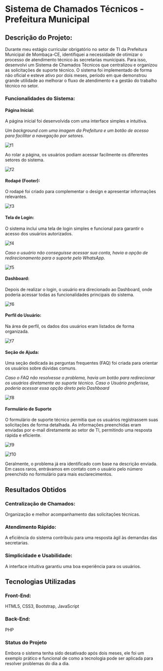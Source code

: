 # Sistema de Chamados Técnicos - Prefeitura Municipal

## Descrição do Projeto:
Durante meu estágio curricular obrigatório no setor de TI da Prefeitura Municipal de Mombaça-CE, identifiquei a necessidade de otimizar o processo de atendimento técnico às secretarias municipais. Para isso, desenvolvi um Sistema de Chamados Técnicos que centralizou e organizou as solicitações de suporte técnico. O sistema foi implementado de forma não oficial e esteve ativo por dois meses, período em que demonstrou grande utilidade ao melhorar o fluxo de atendimento e a gestão do trabalho técnico no setor.

### Funcionalidades do Sistema: 

#### Página Inicial: 

A página inicial foi desenvolvida com uma interface simples e intuitiva. 

_Um background com uma imagem da Prefeitura e um botão de acesso para facilitar a navegação por setores._

![f1](https://github.com/user-attachments/assets/1bba959c-aa00-4155-a92a-562f10b4d615)

Ao rolar a página, os usuários podiam acessar facilmente os diferentes setores do sistema.

![f2](https://github.com/user-attachments/assets/008c32fd-b01a-48b0-89c4-d56286979cfd)

#### Rodapé (Footer):

O rodapé foi criado para complementar o design e apresentar informações relevantes.

![f3](https://github.com/user-attachments/assets/e917f450-6b6b-4219-89d9-d5b70bd143ed)


#### Tela de Login:

O sistema inclui uma tela de login simples e funcional para garantir o acesso dos usuários autorizados.

![f4](https://github.com/user-attachments/assets/ce79d7f3-b801-4501-9b60-550dcca223f3)

_Caso o usuário não conseguisse acessar sua conta, havia a opção de redirecionamento para o suporte pelo WhatsApp._

![f5](https://github.com/user-attachments/assets/f3ac8e2e-11ed-4f52-9d10-8c19e1b778e4)



#### Dashboard:

Depois de realizar o login, o usuário era direcionado ao Dashboard, onde poderia acessar todas as funcionalidades principais do sistema.

![f6](https://github.com/user-attachments/assets/95c380cc-0287-43f3-96b5-c69f70855bfd)


#### Perfil do Usuário:

Na área de perfil, os dados dos usuários eram listados de forma organizada.

![f7](https://github.com/user-attachments/assets/23f3dd41-7768-4972-a88f-0862a390e175)


#### Seção de Ajuda:

Uma seção dedicada às perguntas frequentes (FAQ) foi criada para orientar os usuários sobre dúvidas comuns.

_Caso o FAQ não resolvesse o problema, havia um botão para redirecionar os usuários diretamente ao suporte técnico. Caso o Usuário preferisse, poderia acessar essa opção direto pelo Dashboard_

![f8](https://github.com/user-attachments/assets/836df424-b841-4328-a5fc-e2a3ba706778)

#### Formulário de Suporte

O formulário de suporte técnico permitia que os usuários registrassem suas solicitações de forma detalhada.
As informações preenchidas eram enviadas por e-mail diretamente ao setor de TI, permitindo uma resposta rápida e eficiente.

![f9](https://github.com/user-attachments/assets/9a57d7f7-bd41-40e4-8bed-a7c7ef91b1b9)


![f10](https://github.com/user-attachments/assets/d9045ce6-4248-4008-95e8-57f7d0eca211)


Geralmente, o problema já era identificado com base na descrição enviada. Em casos raros, entrávamos em contato com o usuário pelo número preenchido no formulário para mais esclarecimentos.

## Resultados Obtidos
### Centralização de Chamados: 

Organização e melhor acompanhamento das solicitações técnicas.


### Atendimento Rápido: 

A eficiência do sistema contribuiu para uma resposta ágil às demandas das secretarias.


### Simplicidade e Usabilidade: 

A interface intuitiva garantiu uma boa experiência para os usuários.


## Tecnologias Utilizadas
### Front-End:
HTML5, CSS3, Bootstrap, JavaScript
### Back-End:
PHP


### Status do Projeto
Embora o sistema tenha sido desativado após dois meses, ele foi um exemplo prático e funcional de como a tecnologia pode ser aplicada para resolver problemas do dia a dia.
